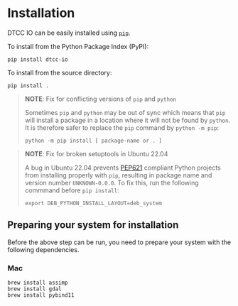 # Installation

DTCC IO can be easily installed using [`pip`](https://pypi.org/project/pip/).

To install from the Python Package Index (PyPI):

    pip install dtcc-io

To install from the source directory:

    pip install .

> **NOTE**: Fix for conflicting versions of `pip` and `python`
>
> Sometimes `pip` and `python` may be out of sync which means that `pip` will
> install a package in a location where it will not be found by `python`.
> It is therefore safer to replace the `pip` command by `python -m pip`:
>
>     python -m pip install [ package-name or . ]

> **NOTE**: Fix for broken setuptools in Ubuntu 22.04
>
> A bug in Ubuntu 22.04 prevents [PEP621](https://peps.python.org/pep-0621/)
> compliant Python projects from installing properly with `pip`, resulting in
> package name and version number `UNKNOWN-0.0.0`.
> To fix this, run the following commmand before `pip install`:
>
>     export DEB_PYTHON_INSTALL_LAYOUT=deb_system

## Preparing your system for installation

Before the above step can be run, you need to prepare your system with
the following dependencies.

### Mac

    brew install assimp
    brew install gdal
    brew install pybind11
